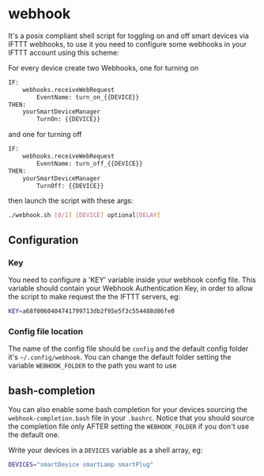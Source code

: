 # webhook

It's a posix compliant shell script for toggling on and off smart devices via IFTTT webhooks, to use it you need to configure some webhooks in your IFTTT
account using this scheme:

For every device create two Webhooks, one for turning on

``` python
IF:
    webhooks.receiveWebRequest
        EventName: turn_on_{{DEVICE}}
THEN:
    yourSmartDeviceManager
        TurnOn: {{DEVICE}}
```

and one for turning off

``` python
IF:
    webhooks.receiveWebRequest
        EventName: turn_off_{{DEVICE}}
THEN:
    yourSmartDeviceManager
        TurnOff: {{DEVICE}}
```

then launch the script with these args:

``` sh
./webhook.sh [0/1] [DEVICE] optional[DELAY]
```

## Configuration

### Key

You need to configure a 'KEY' variable inside your webhook config file.
This variable should contain your Webhook Authentication Key, in order to allow the script to make request the the IFTTT servers, eg:

``` sh
KEY=a68f0060404741799713db2f95e5f3c554488d86fe0
```

### Config file location

The name of the config file should be `config` and the default config folder it's `~/.config/webhook`.
You can change the default folder setting the variable `WEBHOOK_FOLDER` to the path you want to use

## bash-completion

You can also enable some bash completion for your devices sourcing the `webhook-completion.bash` file in your `.bashrc`. Notice that you should source the completion file only AFTER setting the `WEBHOOK_FOLDER` if you don't use the default one.

Write your devices in a `DEVICES` variable as a shell array, eg:

``` sh
DEVICES="smartDevice smartLamp smartPlug"
```
